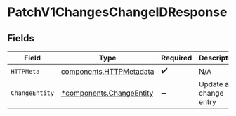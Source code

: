 # PatchV1ChangesChangeIDResponse


## Fields

| Field                                                               | Type                                                                | Required                                                            | Description                                                         |
| ------------------------------------------------------------------- | ------------------------------------------------------------------- | ------------------------------------------------------------------- | ------------------------------------------------------------------- |
| `HTTPMeta`                                                          | [components.HTTPMetadata](../../models/components/httpmetadata.md)  | :heavy_check_mark:                                                  | N/A                                                                 |
| `ChangeEntity`                                                      | [*components.ChangeEntity](../../models/components/changeentity.md) | :heavy_minus_sign:                                                  | Update a change entry                                               |